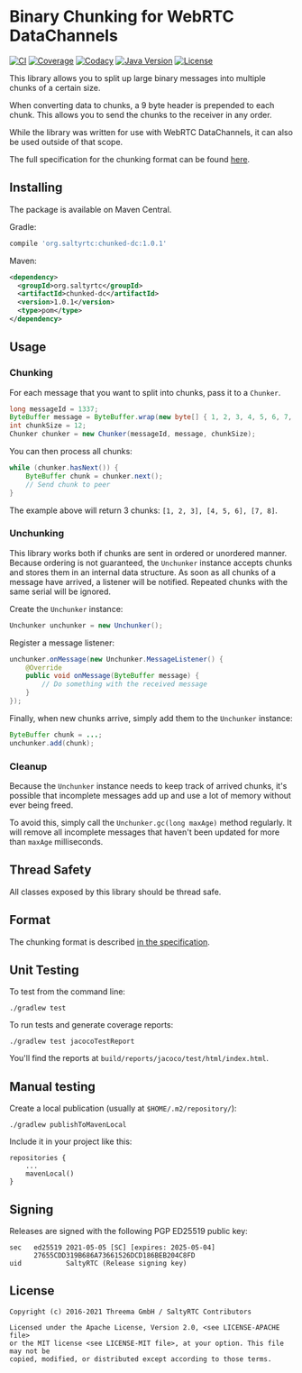 # Binary Chunking for WebRTC DataChannels

[![CI](https://github.com/saltyrtc/chunked-dc-java/workflows/CI/badge.svg)](#)
[![Coverage](https://img.shields.io/coveralls/saltyrtc/chunked-dc-java/master.svg?maxAge=2592000)](https://coveralls.io/github/saltyrtc/chunked-dc-java)
[![Codacy](https://img.shields.io/codacy/grade/a9eed1d7dd24410fa522577e750c58a1/master.svg)](https://www.codacy.com/app/saltyrtc/chunked-dc-java/dashboard)
[![Java Version](https://img.shields.io/badge/java-8%2B-orange.svg)](https://github.com/saltyrtc/chunked-dc-java)
[![License](https://img.shields.io/badge/license-MIT%20%2F%20Apache%202.0-blue.svg)](https://github.com/saltyrtc/chunked-dc-java)

This library allows you to split up large binary messages into multiple chunks
of a certain size.

When converting data to chunks, a 9 byte header is prepended to each chunk.
This allows you to send the chunks to the receiver in any order.

While the library was written for use with WebRTC DataChannels, it can also be
used outside of that scope.

The full specification for the chunking format can be found
[here](https://github.com/saltyrtc/saltyrtc-meta/blob/master/Chunking.md).

## Installing

The package is available on Maven Central.

Gradle:

```groovy
compile 'org.saltyrtc:chunked-dc:1.0.1'
```

Maven:

```xml
<dependency>
  <groupId>org.saltyrtc</groupId>
  <artifactId>chunked-dc</artifactId>
  <version>1.0.1</version>
  <type>pom</type>
</dependency>
```

## Usage

### Chunking

For each message that you want to split into chunks, pass it to a `Chunker`.

```java
long messageId = 1337;
ByteBuffer message = ByteBuffer.wrap(new byte[] { 1, 2, 3, 4, 5, 6, 7, 8 });
int chunkSize = 12;
Chunker chunker = new Chunker(messageId, message, chunkSize);
```

You can then process all chunks:

```java
while (chunker.hasNext()) {
    ByteBuffer chunk = chunker.next();
    // Send chunk to peer
}
```

The example above will return 3 chunks: `[1, 2, 3], [4, 5, 6], [7, 8]`.

### Unchunking

This library works both if chunks are sent in ordered or unordered manner.
Because ordering is not guaranteed, the `Unchunker` instance accepts chunks
and stores them in an internal data structure. As soon as all chunks of a
message have arrived, a listener will be notified. Repeated chunks with the
same serial will be ignored.

Create the `Unchunker` instance:

```java
Unchunker unchunker = new Unchunker();
```

Register a message listener:

```java
unchunker.onMessage(new Unchunker.MessageListener() {
    @Override
    public void onMessage(ByteBuffer message) {
        // Do something with the received message
    }
});
```

Finally, when new chunks arrive, simply add them to the `Unchunker` instance:

```java
ByteBuffer chunk = ...;
unchunker.add(chunk);
```

### Cleanup

Because the `Unchunker` instance needs to keep track of arrived chunks, it's
possible that incomplete messages add up and use a lot of memory without ever
being freed.

To avoid this, simply call the `Unchunker.gc(long maxAge)` method regularly.
It will remove all incomplete messages that haven't been updated for more than
`maxAge` milliseconds.

## Thread Safety

All classes exposed by this library should be thread safe.

## Format

The chunking format is described
[in the specification](https://github.com/saltyrtc/saltyrtc-meta/blob/master/Chunking.md).

## Unit Testing

To test from the command line:

    ./gradlew test

To run tests and generate coverage reports:

    ./gradlew test jacocoTestReport

You'll find the reports at `build/reports/jacoco/test/html/index.html`.

## Manual testing

Create a local publication (usually at `$HOME/.m2/repository/`):

    ./gradlew publishToMavenLocal

Include it in your project like this:

    repositories {
        ...
        mavenLocal()
    }

## Signing

Releases are signed with the following PGP ED25519 public key:

    sec   ed25519 2021-05-05 [SC] [expires: 2025-05-04]
          27655CDD319B686A73661526DCD186BEB204C8FD
    uid           SaltyRTC (Release signing key)

## License

    Copyright (c) 2016-2021 Threema GmbH / SaltyRTC Contributors

    Licensed under the Apache License, Version 2.0, <see LICENSE-APACHE file>
    or the MIT license <see LICENSE-MIT file>, at your option. This file may not be
    copied, modified, or distributed except according to those terms.
